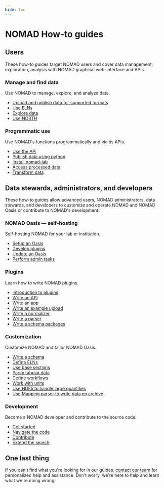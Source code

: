 ```yaml
---
hide: toc
---
```


# NOMAD How-to guides

## Users

These how-to guides target NOMAD users and cover data management, exploration, analysis
with NOMAD graphical web-interface and APIs.

<div markdown="block" class="home-grid">
<div markdown="block">

### Manage and find data

Use NOMAD to manage, explore, and analyze data.

- [Upload and publish data for supported formats](manage/upload.md)
- [Use ELNs](manage/eln.md)
- [Explore data](manage/explore.md)
- [Use NORTH](manage/north.md)

</div>
<div markdown="block">

### Programmatic use

Use NOMAD's functions programmatically and via its APIs.

- [Use the API](programmatic/api.md)
- [Publish data using python](programmatic/publish_python.md)
- [Install nomad-lab](programmatic/pythonlib.md)
- [Access processed data](programmatic/archive_query.md)
- [Transform data](programmatic/json_transformer.md)

</div>
</div>

## Data stewards, administrators, and developers

These how-to guides allow advanced users, NOMAD administrators, data stewards, and
developers to customize and operate NOMAD and NOMAD Oasis or contribute to NOMAD's
development.

<div markdown="block" class="home-grid">
<div markdown="block">

### NOMAD Oasis — self-hosting

Self-hosting NOMAD for your lab or institution.

- [Setup an Oasis](oasis/configure.md)
- [Develop plugins](plugins/plugins.md)
- [Update an Oasis](oasis/update.md)
- [Perform admin tasks](oasis/admin.md)

</div>
<div markdown="block">

### Plugins

Learn how to write NOMAD plugins.

- [Introduction to plugins](plugins/plugins.md)
- [Write an API](plugins/apis.md)
- [Write an app](plugins/apps.md)
- [Write an example upload](plugins/example_uploads.md)
- [Write a normalizer](plugins/normalizers.md)
- [Write a parser](plugins/parsers.md)
- [Write a schema packages](plugins/schema_packages.md)

</div>
<div markdown="block">

### Customization

Customize NOMAD and tailor NOMAD Oasis.

- [Write a schema](customization/basics.md)
- [Define ELNs](customization/elns.md)
- [Use base sections](customization/base_sections.md)
- [Parse tabular data](customization/tabular.md)
- [Define workflows](customization/workflows.md)
- [Work with units](customization/units.md)
- [Use HDF5 to handle large quantities](customization/hdf5.md)
- [Use Mapping parser to write data on archive](customization/mapping_parser.md)

</div>
<div markdown="block">

### Development

Become a NOMAD developer and contribute to the source code.

- [Get started](develop/setup.md)
- [Navigate the code](develop/code.md)
- [Contribute](develop/contrib.md)
- [Extend the search](develop/search.md)

</div>
</div>

<h2>One last thing</h2>

If you can't find what you're looking for in our guides,
[contact our team](mailto:support@nomad-lab.eu) for personalized help and assistance.
Don't worry, we're here to help and learn what we're doing wrong!
